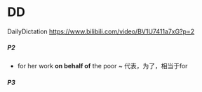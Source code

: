# DD
DailyDictation
https://www.bilibili.com/video/BV1U7411a7xG?p=2



##### P2

+ for her work **on behalf of** the poor  ~ 代表，为了，相当于for

##### P3

